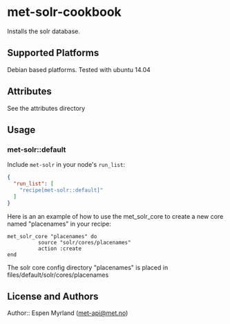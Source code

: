 # met-solr-cookbook

Installs the solr database.

## Supported Platforms

Debian based platforms. Tested with ubuntu 14.04

## Attributes

See the attributes directory

## Usage

### met-solr::default

Include `met-solr` in your node's `run_list`:

```json
{
  "run_list": [
    "recipe[met-solr::default]"
  ]
}
```

Here is an an example of how to use the met_solr_core to create a new core
named "placenames" in your recipe:

```
met_solr_core "placenames" do
          source "solr/cores/placenames"
          action :create
end
```
The solr core config directory "placenames" is placed in files/default/solr/cores/placenames

## License and Authors

Author:: Espen Myrland (met-api@met.no)
